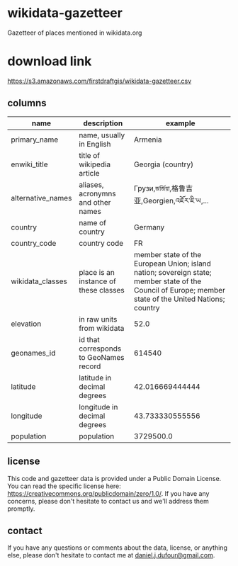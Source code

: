 # wikidata-gazetteer
Gazetteer of places mentioned in wikidata.org

# download link
https://s3.amazonaws.com/firstdraftgis/wikidata-gazetteer.csv

## columns
| name              | description                            | example                               | 
| ----------------- | -------------------------------------  | ------------------------------------- |
| primary_name      | name, usually in English               | Armenia                               |
| enwiki_title      | title of wikipedia article             | Georgia (country)                     |
| alternative_names | aliases, acronymns and other names     | Грузи,জর্জিয়া,格鲁吉亚,Georgien,འཇོར་ཇི་ཡ,... |
| country           | name of country                        | Germany                               |
| country_code      | country code                           | FR                                    |
| wikidata_classes  | place is an instance of these classes  | member state of the European Union; island nation; sovereign state; member state of the Council of Europe; member state of the United Nations; country |
| elevation         | in raw units from wikidata             | 52.0                                  |
| geonames_id       | id that corresponds to GeoNames record | 614540                                |
| latitude          | latitude in decimal degrees            | 42.016669444444                       |
| longitude         | longitude in decimal degrees           | 43.733330555556                       |
| population        | population                             | 3729500.0                             |

## license 
This code and gazetteer data is provided under a Public Domain License.  You can read the specific license here:
https://creativecommons.org/publicdomain/zero/1.0/.  If you have any concerns, please don't hesitate to contact us and we'll address them promptly.

## contact
If you have any questions or comments about the data, license, or anything else, please don't hesitate to contact me at daniel.j.dufour@gmail.com.

